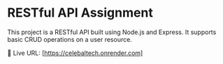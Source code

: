# RESTful API Assignment

This project is a RESTful API built using Node.js and Express. It supports basic CRUD operations on a user resource.

🔗 Live URL: [https://celebaltech.onrender.com]
